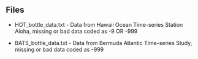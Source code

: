 ## Files

* HOT_bottle_data.txt - Data from Hawaii Ocean Time-series Station Aloha, missing or bad data coded as -9 OR -999

* BATS_bottle_data.txt - Data from Bermuda Atlantic Time-series Study, missing or bad data coded as -999

